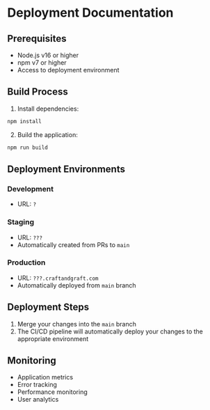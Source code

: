 # Deployment Documentation

## Prerequisites
- Node.js v16 or higher
- npm v7 or higher
- Access to deployment environment

## Build Process
1. Install dependencies:

```bash
npm install
```

2. Build the application:

```bash
npm run build
```

## Deployment Environments

### Development

- URL: `?`

### Staging

- URL: `???`
- Automatically created from PRs to `main`

### Production

- URL: `???.craftandgraft.com`
- Automatically deployed from `main` branch


## Deployment Steps

1. Merge your changes into the `main` branch
2. The CI/CD pipeline will automatically deploy your changes to the appropriate environment

## Monitoring

- Application metrics
- Error tracking
- Performance monitoring
- User analytics
